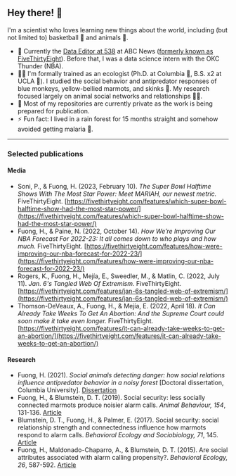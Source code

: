 ## Hey there! 👋

I'm a scientist who loves learning new things about the world, including (but not limited to) basketball 🏀 and animals 🐒. 

- 💼 Currently the [Data Editor at 538](https://abcnews.go.com/author/holly_fuong) at ABC News ([formerly known as FiveThirtyEight](https://fivethirtyeight.com/contributors/holly-fuong/)). Before that, I was a data science intern with the OKC Thunder (NBA). 
- 👩‍🎓 I'm formally trained as an ecologist (Ph.D. at Columbia 🦁, B.S. x2 at UCLA 🐻). I studied the social behavior and antipredator responses of blue monkeys, yellow-bellied marmots, and skinks 🦎. My research focused largely on animal social networks and relationships 👯‍♀️. 
- 📘 Most of my repositories are currently private as the work is being prepared for publication. 
- ⚡ Fun fact: I lived in a rain forest for 15 months straight and somehow avoided getting malaria 🦟. 

-----

### Selected publications 

#### Media
- Soni, P., & Fuong, H. (2023, February 10). *The Super Bowl Halftime Shows With The Most Star Power: Meet MARIAH, our newest metric.* FiveThirtyEight. [https://fivethirtyeight.com/features/which-super-bowl-halftime-show-had-the-most-star-power/](https://fivethirtyeight.com/features/which-super-bowl-halftime-show-had-the-most-star-power/) 
- Fuong, H., & Paine, N. (2022, October 14). *How We’re Improving Our NBA Forecast For 2022-23: It all comes down to who plays and how much.* FiveThirtyEight. [https://fivethirtyeight.com/features/how-were-improving-our-nba-forecast-for-2022-23/](https://fivethirtyeight.com/features/how-were-improving-our-nba-forecast-for-2022-23/)
- Rogers, K., Fuong, H., Mejía, E., Sweedler, M., & Matlin, C. (2022, July 11). *Jan. 6's Tangled Web Of Extremism.* FiveThirtyEight. [https://fivethirtyeight.com/features/jan-6s-tangled-web-of-extremism/](https://fivethirtyeight.com/features/jan-6s-tangled-web-of-extremism/)
- Thomson-DeVeaux, A., Fuong, H., & Mejía, E. (2022, April 18). *It Can Already Take Weeks To Get An Abortion: And the Supreme Court could soon make it take even longer.* FiveThirtyEight. [https://fivethirtyeight.com/features/it-can-already-take-weeks-to-get-an-abortion/](https://fivethirtyeight.com/features/it-can-already-take-weeks-to-get-an-abortion/)

#### Research
- Fuong, H. (2021). *Social animals detecting danger: how social relations influence antipredator behavior in a noisy forest* [Doctoral dissertation, Columbia University]. [Dissertation](https://doi.org/10.7916/d8-vf2j-n792)
- Fuong, H., & Blumstein, D. T. (2019). Social security: less socially connected marmots produce noisier alarm calls. *Animal Behaviour, 154*, 131-136. [Article](https://doi.org/10.1016/j.anbehav.2019.06.019) 
- Blumstein, D. T., Fuong, H., & Palmer, E. (2017). Social security: social relationship strength and connectedness influence how marmots respond to alarm calls. *Behavioral Ecology and Sociobiology, 71*, 145. [Article](https://doi.org/10.1007/s00265-017-2374-5) 
- Fuong, H., Maldonado-Chaparro, A., & Blumstein, D. T. (2015). Are social attributes associated with alarm calling propensity?. *Behavioral Ecology, 26*, 587-592. [Article](https://doi.org/10.1093/beheco/aru235) 
